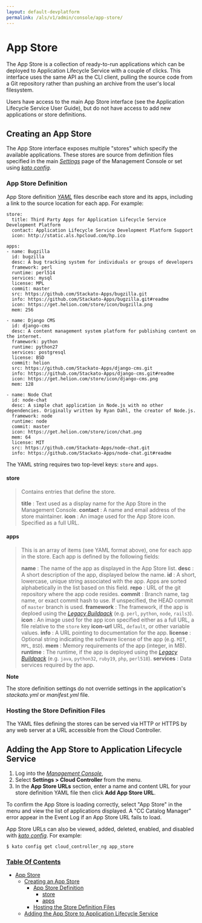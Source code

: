 ```yaml
---
layout: default-devplatform
permalink: /als/v1/admin/console/app-store/
---
```

<!--PUBLISHED-->

App Store[](#index-0 "Permalink to this headline")
===================================================

The App Store is a collection of ready-to-run applications which can be
deployed to Application Lifecycle Service with a couple of clicks. This interface uses the
same API as the CLI client, pulling the source code from a Git
repository rather than pushing an archive from the user's local
filesystem.

Users have access to the main App Store interface (see the Application Lifecycle Service User
Guide), but do not have access to add new applications or store
definitions.

Creating an App Store[](#creating-an-app-store "Permalink to this headline")
-----------------------------------------------------------------------------

The App Store interface exposes multiple "stores" which specify the
available applications. These stores are source from definition files
specified in the main [*Settings*](index.html#console-settings) page of
the Management Console or set using [*kato
config*](/als/v1/admin/reference/kato-ref/#kato-command-ref-config).

### App Store Definition[](#app-store-definition "Permalink to this headline")

App Store definition
[*YAML*](/als/v1/user/reference/glossary/#term-yaml) files describe
each store and its apps, including a link to the source location for
each app. For example:

    store:
      title: Third Party Apps for Application Lifecycle Service Development Platform
      contact: Application Lifecycle Service Development Platform Support 
      icon: http://static.als.hpcloud.com/hp.ico

    apps:
    - name: Bugzilla
      id: bugzilla
      desc: A bug tracking system for individuals or groups of developers
      framework: perl
      runtime: perl514
      services: mysql
      license: MPL
      commit: master
      src: https://github.com/Stackato-Apps/bugzilla.git
      info: https://github.com/Stackato-Apps/bugzilla.git#readme
      icon: https://get.helion.com/store/icon/bugzilla.png
      mem: 256

    - name: Django CMS
      id: django-cms
      desc: A content management system platform for publishing content on the internet.
      framework: python
      runtime: python27
      services: postgresql
      license: BSD
      commit: helion
      src: https://github.com/Stackato-Apps/django-cms.git
      info: https://github.com/Stackato-Apps/django-cms.git#readme
      icon: https://get.helion.com/store/icon/django-cms.png
      mem: 128

    - name: Node Chat
      id: node-chat
      desc: A simple chat application in Node.js with no other dependencies. Originally written by Ryan Dahl, the creator of Node.js.
      framework: node
      runtime: node
      commit: master
      icon: https://get.helion.com/store/icon/chat.png
      mem: 64
      license: MIT
      src: https://github.com/Stackato-Apps/node-chat.git
      info: https://github.com/Stackato-Apps/node-chat.git#readme

The YAML string requires two top-level keys: `store`
and `apps`.

#### store[](#store "Permalink to this headline")

> Contains entries that define the store.
>
> **title**
> :   Text used as a display name for the App Store in the Management
>     Console.
> **contact**
> :   A name and email address of the store maintainer.
> **icon**
> :   An image used for the App Store icon. Specified as a full URL.

#### apps[](#apps "Permalink to this headline")

> This is an array of items (see YAML format above), one for each app in
> the store. Each app is defined by the following fields:
>
> **name**
> :   The name of the app as displayed in the App Store list.
> **desc**
> :   A short description of the app, displayed below the name.
> **id**
> :   A short, lowercase, unique string associated with the app. Apps
>     are sorted alphabetically in the list based on this field.
> **repo**
> :   URL of the git repository where the app code resides.
> **commit**
> :   Branch name, tag name, or exact commit hash to use. If
>     unspecified, the HEAD commit of `master`
>     branch is used.
> **framework**
> :   The framework, if the app is deploed using the [*Legacy
>     Buildpack*](/als/v1/user/deploy/buildpack/#buildpacks-legacy)
>     (e.g. `perl`, `python`,
>     `node`, `rails3`).
> **icon**
> :   An image used for the app icon specified either as a full URL, a
>     file relative to the `store` key **icon-url**
>     URL, `default`, or other variable values.
> **info**
> :   A URL pointing to documentation for the app.
> **license**
> :   Optional string indicating the software license of the app (e.g.
>     `MIT`, `MPL`,
>     `BSD`).
> **mem**
> :   Memory requirements of the app (integer, in MB).
> **runtime**
> :   The runtime, if the app is deployed using the [*Legacy
>     Buildpack*](/als/v1/user/deploy/buildpack/#buildpacks-legacy)
>     (e.g. `java`, `python32`,
>     `ruby19`, `php`,
>     `perl518`).
> **services**
> :   Data services required by the app.

**Note**

The store definition settings do not override settings in the
application's *stackato.yml* or *manifest.yml* file.

### Hosting the Store Definition Files[](#hosting-the-store-definition-files "Permalink to this headline")

The YAML files defining the stores can be served via HTTP or HTTPS by
any web server at a URL accessible from the Cloud Controller.

Adding the App Store to Application Lifecycle Service[](#adding-the-app-store-to-helion "Permalink to this headline")
---------------------------------------------------------------------------------------------------

1.  Log into the [*Management
    Console*](/als/v1/user/console/#management-console),
2.  Select **Settings \> Cloud Controller** from the menu.
3.  In the **App Store URLs** section, enter a name and content URL for
    your store definition YAML file then click **Add App Store URL**.

To confirm the App Store is loading correctly, select "App Store" in the
menu and view the list of applications displayed. A "CC Catalog Manager"
error appear in the Event Log if an App Store URL fails to load.

App Store URLs can also be viewed, added, deleted, enabled, and disabled
with [*kato
config*](/als/v1/admin/reference/kato-ref/#kato-command-ref-config). For
example:

    $ kato config get cloud_controller_ng app_store

### [Table Of Contents](/als/v1/index-2/)

-   [App Store](#)
    -   [Creating an App Store](#creating-an-app-store)
        -   [App Store Definition](#app-store-definition)
            -   [store](#store)
            -   [apps](#apps)
        -   [Hosting the Store Definition
            Files](#hosting-the-store-definition-files)
    -   [Adding the App Store to
        Application Lifecycle Service](#adding-the-app-store-to-helion)

